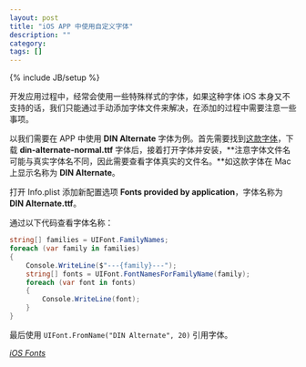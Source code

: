 ```yaml
---
layout: post
title: "iOS APP 中使用自定义字体"
description: ""
category: 
tags: []
---
```

{% include JB/setup %}

开发应用过程中，经常会使用一些特殊样式的字体，如果这种字体 iOS 本身又不支持的话，我们只能通过手动添加字体文件来解决，在添加的过程中需要注意一些事项。

以我们需要在 APP 中使用 **DIN Alternate** 字体为例。首先需要找到[这款字体](https://github.com/msmuenchen/skynetrss/tree/master/css/fonts)，下载 **din-alternate-normal.ttf** 字体后，接着打开字体并安装，**注意字体文件名可能与真实字体名不同，因此需要查看字体真实的文件名。**如这款字体在 Mac 上显示名称为 **DIN Alternate**。

打开 Info.plist 添加新配置选项 **Fonts provided by application**，字体名称为 **DIN Alternate.ttf**。

通过以下代码查看字体名称：

```csharp
string[] families = UIFont.FamilyNames;
foreach (var family in families)
{
    Console.WriteLine($"---{family}---");
    string[] fonts = UIFont.FontNamesForFamilyName(family);
    foreach (var font in fonts)
    {
        Console.WriteLine(font);
    }
}
```

最后使用 `UIFont.FromName("DIN Alternate", 20)` 引用字体。

[*iOS Fonts*](http://iosfonts.com)